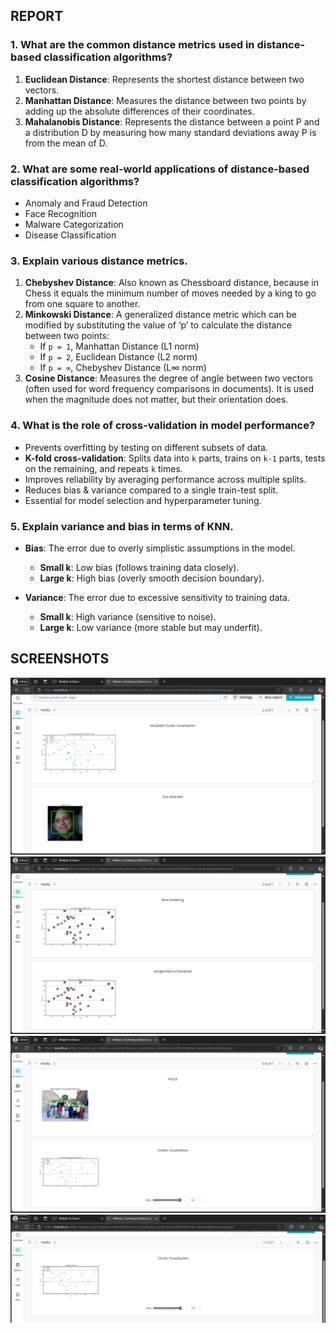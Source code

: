 ## REPORT

### 1. What are the common distance metrics used in distance-based classification algorithms?

1. **Euclidean Distance**: Represents the shortest distance between two vectors.
2. **Manhattan Distance**: Measures the distance between two points by adding up the absolute differences of their coordinates.
3. **Mahalanobis Distance**: Represents the distance between a point P and a distribution D by measuring how many standard deviations away P is from the mean of D.

### 2. What are some real-world applications of distance-based classification algorithms?

- Anomaly and Fraud Detection  
- Face Recognition  
- Malware Categorization  
- Disease Classification  

### 3. Explain various distance metrics.

1. **Chebyshev Distance**: Also known as Chessboard distance, because in Chess it equals the minimum number of moves needed by a king to go from one square to another.
2. **Minkowski Distance**: A generalized distance metric which can be modified by substituting the value of ‘p’ to calculate the distance between two points:
   - If `p = 1`, Manhattan Distance (L1 norm)
   - If `p = 2`, Euclidean Distance (L2 norm)
   - If `p = ∞`, Chebyshev Distance (L∞ norm)
3. **Cosine Distance**: Measures the degree of angle between two vectors (often used for word frequency comparisons in documents). It is used when the magnitude does not matter, but their orientation does.

### 4. What is the role of cross-validation in model performance?

- Prevents overfitting by testing on different subsets of data.  
- **K-fold cross-validation**: Splits data into `k` parts, trains on `k-1` parts, tests on the remaining, and repeats `k` times.  
- Improves reliability by averaging performance across multiple splits.  
- Reduces bias & variance compared to a single train-test split.  
- Essential for model selection and hyperparameter tuning.  

### 5. Explain variance and bias in terms of KNN.

- **Bias**: The error due to overly simplistic assumptions in the model.  
  - **Small k**: Low bias (follows training data closely).  
  - **Large k**: High bias (overly smooth decision boundary).  

- **Variance**: The error due to excessive sensitivity to training data.  
  - **Small k**: High variance (sensitive to noise).  
  - **Large k**: Low variance (more stable but may underfit).

## SCREENSHOTS
![dashboard screeshot 1](wandb_screenshots/img1.png)
![dashboard screenshot 2](wandb_screenshots/img2.png)
![dashboard screenshot 3](wandb_screenshots/img3.png)
![dashboard screenshot 4](wandb_screenshots/img4.png)